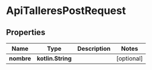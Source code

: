 
# ApiTalleresPostRequest

## Properties
Name | Type | Description | Notes
------------ | ------------- | ------------- | -------------
**nombre** | **kotlin.String** |  |  [optional]



